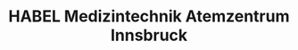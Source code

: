 ---
title: "HABEL Medizintechnik Atemzentrum Innsbruck"
url: /innsbruck/habel-medizintechnik-atemzentrum-innsbruck/
shop: Sanitätshaus
---